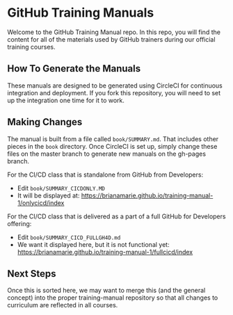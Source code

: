# GitHub Training Manuals

Welcome to the GitHub Training Manual repo. In this repo, you will find the content for all of the materials used by GitHub trainers during our official training courses.

## How To Generate the Manuals

These manuals are designed to be generated using CircleCI for continuous integration and deployment. If you fork this repository, you will need to set up the integration one time for it to work. 

## Making Changes

The manual is built from a file called `book/SUMMARY.md`. That includes other pieces in the `book` directory. Once CircleCI is set up, simply change these files on the master branch to generate new manuals on the gh-pages branch. 

For the CI/CD class that is standalone from GitHub from Developers:
- Edit `book/SUMMARY_CICDONLY.MD`
- It will be displayed at: https://brianamarie.github.io/training-manual-1/onlycicd/index

For the CI/CD class that is delivered as a part of a full GitHub for Developers offering:
- Edit `book/SUMMARY_CICD_FULLGH4D.md`
- We want it displayed here, but it is not functional yet: https://brianamarie.github.io/training-manual-1/fullcicd/index

## Next Steps

Once this is sorted here, we may want to merge this (and the general concept) into the proper training-manual repository so that all changes to curriculum are reflected in all courses. 
